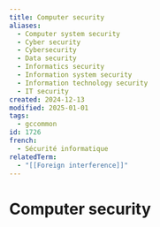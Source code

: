 ```yaml
---
title: Computer security
aliases:
  - Computer system security
  - Cyber security
  - Cybersecurity
  - Data security
  - Informatics security
  - Information system security
  - Information technology security
  - IT security
created: 2024-12-13
modified: 2025-01-01
tags:
  - gccommon
id: 1726
french:
  - Sécurité informatique
relatedTerm:
  - "[[Foreign interference]]"
---
```

# Computer security
